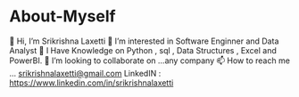 # About-Myself

👋 Hi, I’m Srikrishna Laxetti
👀 I’m interested in Software Enginner and Data Analyst
🌱 I Have Knowledge on Python , sql , Data Structures , Excel and PowerBI.
💞️ I’m looking to collaborate on ...any company
📫 How to reach me ... srikrishnalaxetti@gmail.com
LinkedIN : https://www.linkedin.com/in/srikrishnalaxetti
